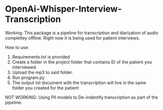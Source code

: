 # OpenAi-Whisper-Interview-Transcription

Working:
This package is a pipeline for transcription and diarization of audio completley offline. Right now it is being used for patient interviews.

How to use:
1. Requirements.txt is provided
2. Create a folder in the project folder that contains ID of the patient you interviewed.
3. Upload the mp3 to said folder.
4. Run program.py
5. The output txt document with the transcription will live in the same folder you created for the patient

NOT WORKING:
Using PII models to De-indentify transcription as part of the pipeline.

